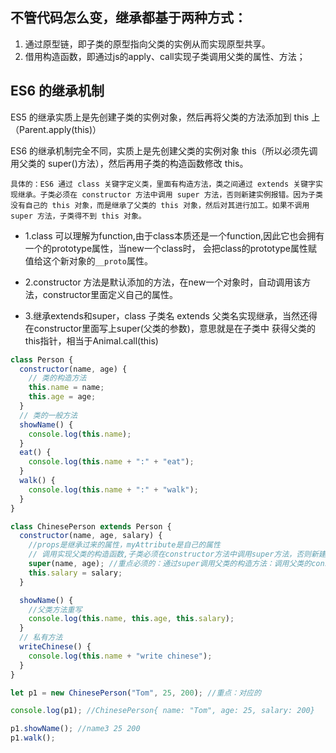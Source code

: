 ## 不管代码怎么变，继承都基于两种方式：
1. 通过原型链，即子类的原型指向父类的实例从而实现原型共享。
2. 借用构造函数，即通过js的apply、call实现子类调用父类的属性、方法；

## ES6 的继承机制
ES5 的继承实质上是先创建子类的实例对象，然后再将父类的方法添加到 this 上（Parent.apply(this)）

ES6 的继承机制完全不同，实质上是先创建父类的实例对象 this（所以必须先调用父类的 super()方法），然后再用子类的构造函数修改 this。
```
具体的：ES6 通过 class 关键字定义类，里面有构造方法，类之间通过 extends 关键字实现继承。子类必须在 constructor 方法中调用 super 方法，否则新建实例报错。因为子类没有自己的 this 对象，而是继承了父类的 this 对象，然后对其进行加工。如果不调用 super 方法，子类得不到 this 对象。
```

- 1.class 可以理解为function,由于class本质还是一个function,因此它也会拥有一个的prototype属性，当new一个class时，
会把class的prototype属性赋值给这个新对象的`__proto`属性。

- 2.constructor 方法是默认添加的方法，在new一个对象时，自动调用该方法，constructor里面定义自己的属性。

- 3.继承extends和super，class 子类名 extends 父类名实现继承，当然还得在constructor里面写上super(父类的参数)，意思就是在子类中
获得父类的this指针，相当于Animal.call(this)
```js
class Person {
  constructor(name, age) {
    // 类的构造方法
    this.name = name;
    this.age = age;
  }
  // 类的一般方法
  showName() {
    console.log(this.name);
  }
  eat() {
    console.log(this.name + ":" + "eat");
  }
  walk() {
    console.log(this.name + ":" + "walk");
  }
}

class ChinesePerson extends Person {
  constructor(name, age, salary) {
    //props是继承过来的属性，myAttribute是自己的属性
    // 调用实现父类的构造函数,子类必须在constructor方法中调用super方法，否则新建实例时会报错
    super(name, age); //重点必须的：通过super调用父类的构造方法：调用父类的constructor(),Person.call(this, name,name);
    this.salary = salary;
  }

  showName() {
    //父类方法重写
    console.log(this.name, this.age, this.salary);
  }
  // 私有方法
  writeChinese() {
    console.log(this.name + "write chinese");
  }
}

let p1 = new ChinesePerson("Tom", 25, 200); //重点：对应的

console.log(p1); //ChinesePerson{ name: "Tom", age: 25, salary: 200}

p1.showName(); //name3 25 200
p1.walk();
```
